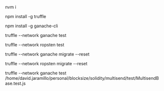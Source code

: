 nvm i

npm install -g truffle

npm install -g ganache-cli



truffle --network ganache test


truffle --network ropsten test


truffle --network ganache  migrate --reset

truffle --network ropsten  migrate --reset


truffle --network ganache test /home/david.jaramillo/personal/blocksize/solidity/multisend/test/MultisendBase.test.js